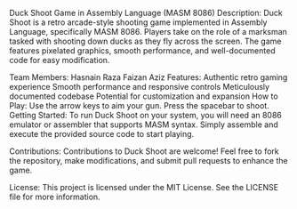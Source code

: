 Duck Shoot Game in Assembly Language (MASM 8086)
Description:
Duck Shoot is a retro arcade-style shooting game implemented in Assembly Language, specifically MASM 8086. Players take on the role of a marksman tasked with shooting down ducks as they fly across the screen. The game features pixelated graphics, smooth performance, and well-documented code for easy modification.

Team Members:
Hasnain Raza
Faizan Aziz
Features:
Authentic retro gaming experience
Smooth performance and responsive controls
Meticulously documented codebase
Potential for customization and expansion
How to Play:
Use the arrow keys to aim your gun.
Press the spacebar to shoot.
Getting Started:
To run Duck Shoot on your system, you will need an 8086 emulator or assembler that supports MASM syntax. Simply assemble and execute the provided source code to start playing.

Contributions:
Contributions to Duck Shoot are welcome! Feel free to fork the repository, make modifications, and submit pull requests to enhance the game.

License:
This project is licensed under the MIT License. See the LICENSE file for more information.
